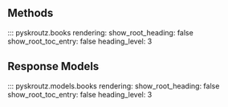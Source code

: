 ## Methods
::: pyskroutz.books
    rendering:
      show_root_heading: false
      show_root_toc_entry: false
      heading_level: 3

## Response Models
::: pyskroutz.models.books
    rendering:
      show_root_heading: false
      show_root_toc_entry: false
      heading_level: 3